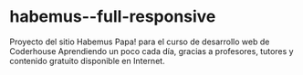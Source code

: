 # habemus--full-responsive

Proyecto del sitio Habemus Papa! para el curso de desarrollo web de Coderhouse
Aprendiendo un poco cada día, gracias a profesores, tutores y contenido gratuito disponible en Internet.
